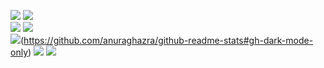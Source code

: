 [![](https://github-readme-stats.vercel.app/api/top-langs/?username=Lzhyrifx&layout=compact&theme=tokyonight#gh-dark-mode-only)](https://github.com/anuraghazra/github-readme-stats#gh-dark-mode-only)
[![](https://github-readme-stats.vercel.app/api/top-langs/?username=Lzhyrifx&layout=compact&theme=default#gh-light-mode-only)](https://github.com/anuraghazra/github-readme-stats#gh-light-mode-only)
<br>
[![](https://github-readme-stats.vercel.app/api?username=Lzhyrifx&show_icons=true&theme=tokyonight#gh-dark-mode-only)](https://github.com/anuraghazra/github-readme-stats#gh-dark-mode-only)
[![](https://github-readme-stats.vercel.app/api?username=Lzhyrifx&show_icons=true&theme=default#gh-light-mode-only)](https://github.com/anuraghazra/github-readme-stats#gh-light-mode-only)
<br>
[![](https://activity-graph.herokuapp.com/graph?username=Lzhyrifx&theme=github#gh-dark-mode-only)](https://github.com/ashutosh00710/github-readme-activity-graph)(https://github.com/anuraghazra/github-readme-stats#gh-dark-mode-only)
[![](https://activity-graph.herokuapp.com/graph?username=Lzhyrifx&theme=github#gh-light-mode-only)](https://github.com/ashutosh00710/github-readme-activity-graph&https://github.com/anuraghazra/github-readme-stats#gh-light-mode-only)
[![](https://github-readme-activity-graph.cyclic.app/graph?username=Ashutosh00710&theme=dracula)](https://github.com/ashutosh00710/github-readme-activity-graph)
